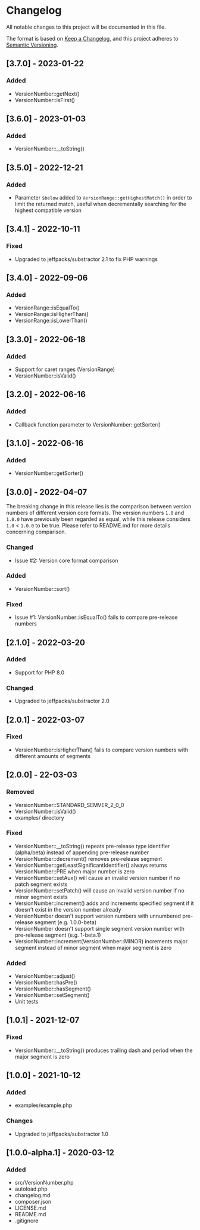 # Changelog
All notable changes to this project will be documented in this file.

The format is based on [Keep a Changelog](https://keepachangelog.com/en/1.0.0/),
and this project adheres to [Semantic Versioning](https://semver.org/spec/v2.0.0.html).

## [3.7.0] - 2023-01-22

### Added
- VersionNumber::getNext()
- VersionNumber::isFirst()

## [3.6.0] - 2023-01-03

### Added
- VersionNumber::__toString()

## [3.5.0] - 2022-12-21

### Added
- Parameter `$below` added to `VersionRange::getHighestMatch()` in order to limit the returned match, useful when decrementally searching for the highest compatible version

## [3.4.1] - 2022-10-11

### Fixed
- Upgraded to jeffpacks/substractor 2.1 to fix PHP warnings

## [3.4.0] - 2022-09-06

### Added
- VersionRange::isEqualTo()
- VersionRange::isHigherThan()
- VersionRange::isLowerThan()

## [3.3.0] - 2022-06-18

### Added
- Support for caret ranges (VersionRange)
- VersionNumber::isValid()

## [3.2.0] - 2022-06-16

### Added
- Callback function parameter to VersionNumber::getSorter()

## [3.1.0] - 2022-06-16

### Added
- VersionNumber::getSorter()

## [3.0.0] - 2022-04-07
The breaking change in this release lies is the comparison between version numbers of different version core formats. The version numbers `1.0` and `1.0.0` have previously been regarded as equal, while this release considers `1.0` < `1.0.0` to be true. Please refer to README.md for more details concerning comparison.

### Changed
- Issue #2: Version core format comparison

### Added
- VersionNumber::sort()

### Fixed
- Issue #1: VersionNumber::isEqualTo() fails to compare pre-release numbers

## [2.1.0] - 2022-03-20

### Added
- Support for PHP 8.0

### Changed
- Upgraded to jeffpacks/substractor 2.0

## [2.0.1] - 2022-03-07

### Fixed
- VersionNumber::isHigherThan() fails to compare version numbers with different amounts of segments

## [2.0.0] - 22-03-03

### Removed
- VersionNumber::STANDARD_SEMVER_2_0_0
- VersionNumber::isValid()
- examples/ directory

### Fixed
- VersionNumber::__toString() repeats pre-release type identifier (alpha/beta) instead of appending pre-release number
- VersionNumber::decrement() removes pre-release segment
- VersionNumber::getLeastSignificantIdentifier() always returns VersionNumber::PRE when major number is zero
- VersionNumber::setAux() will cause an invalid version number if no patch segment exists
- VersionNumber::setPatch() will cause an invalid version number if no minor segment exists
- VersionNumber::increment() adds and increments specified segment if it doesn't exist in the version number already
- VersionNumber doesn't support version numbers with unnumbered pre-release segment (e.g. 1.0.0-beta)
- VersionNumber doesn't support single segment version number with pre-release segment (e.g. 1-beta.1)
- VersionNumber::increment(VersionNumber::MINOR) increments major segment instead of minor segment when major segment is zero

### Added
- VersionNumber::adjust()
- VersionNumber::hasPre()
- VersionNumber::hasSegment()
- VersionNumber::setSegment()
- Unit tests

## [1.0.1] - 2021-12-07

### Fixed
- VersionNumber::__toString() produces trailing dash and period when the major segment is zero

## [1.0.0] - 2021-10-12

### Added
- examples/example.php

### Changes
- Upgraded to jeffpacks/substractor 1.0

## [1.0.0-alpha.1] - 2020-03-12

### Added
- src/VersionNumber.php
- autoload.php
- changelog.md
- composer.json
- LICENSE.md
- README.md
- .gitignore